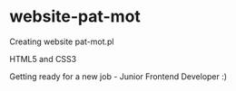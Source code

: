 # website-pat-mot
Creating website pat-mot.pl

HTML5 and CSS3

Getting ready for a new job - Junior Frontend Developer :)

